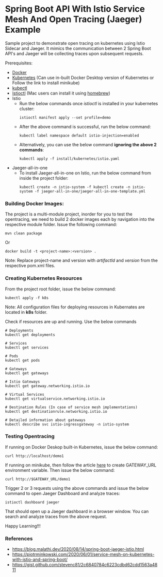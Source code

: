 # Spring Boot API With Istio Service Mesh And Open Tracing (Jaeger) Example
Sample project to demonstrate open tracing on kubernetes using Istio Sidecar and Jaeger. It mimics the communication between 2 Spring Boot API's and Jaeger will be collecting traces upon subsequent requests.

Prerequisites:
- [Docker](https://www.docker.com/products/docker-desktop)
- [Kubernetes](https://minikube.sigs.k8s.io/docs/start/) (Can use in-built Docker Desktop version of Kubernetes or Follow the link to install minikube)
- [kubectl](https://kubernetes.io/docs/tasks/tools/install-kubectl/)
- [Istioctl](https://istio.io/latest/docs/ops/diagnostic-tools/istioctl/) (Mac users can install it using [homebrew](https://formulae.brew.sh/formula/istioctl))
- Istio 
    - Run the below commands once _istioctl_ is installed in your kubernetes cluster:
        ```
       istioctl manifest apply --set profile=demo
       ```
    - After the above command is successful, run the below command:
        ```
      kubectl label namespace default istio-injection=enabled
      ```
    - Alternatively, you can use the below command **ignoring the above 2 commands**:
      ```
      kubectl apply -f install/kubernetes/istio.yaml
      ```
- Jaeger-all-in-one
    - To install Jaeger-all-in-one on Istio, run the below command from inside the project folder:
        ```
      kubectl create -n istio-system -f kubectl create -n istio-system -f jaeger-all-in-one/jaeger-all-in-one-template.yml
      ```
    
### Building Docker Images:
The project is a multi-module project, inorder for you to test the opentracing, we need to build 2 docker images each by navigation into the respective module folder.
Issue the following command:
```
mvn clean package
```
Or
```
docker build -t <project-name>:<version> .
```
Note: Replace project-name and version with _artifactId_ and _version_ from the respective pom.xml files.

### Creating Kubernetes Resources
From the project root folder, issue the below command:
```
kubectl apply -f k8s
```
Note: All configuration files for deploying resources in Kubernates are located in **k8s** folder.

Check if resources are up and running. Use the below commands
```
# Deployments
kubectl get deployments

# Services
kubectl get services

# Pods
kubectl get pods

# Gateways
kubectl get gateways

# Istio Gateways
kubectl get gateway.networking.istio.io

# Virtual Services
kubectl get virtualservice.networking.istio.io

# Destination Rules (In case of service mesh implementations)
kubectl get destinationrule.networking.istio.io

# Detailed information about gateways
kubectl describe svc istio-ingressgateway -n istio-system
```
### Testing Opentracing
If running on Docker Deskop built-in Kubernetes, issue the below command:
```
curl http://localhost/demo1
```
If running on minikube, then follow the article [here](https://istio.io/latest/docs/setup/getting-started/#determining-the-ingress-ip-and-ports) to create GATEWAY_URL environment variable. Then issue the below command:
```
curl http://$GATEWAY_URL/demo1
```
Trigger 2 or 3 requests using the above commands and issue the below command to open Jaeger Dashboard and analyze traces:
```
istioctl dashboard jaeger
```
That should open up a Jaeger dashboard in a browser window. You can search and analyze traces from the above request.

Happy Learning!!!
### References

- https://blog.malathi.dev/2020/08/14/spring-boot-jaeger-istio.html
- https://piotrminkowski.com/2020/06/01/service-mesh-on-kubernetes-with-istio-and-spring-boot/
- https://gist.github.com/stevenc81/2c6840784c6223cdbd62cdd1563a4811

